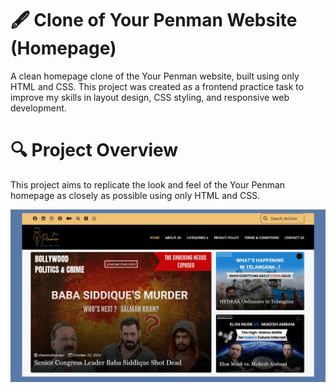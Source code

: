 # 🖋️ Clone of Your Penman Website (Homepage)

A clean homepage clone of the Your Penman website, built using only HTML and CSS. This project was created as a frontend practice task to improve my skills in layout design, CSS styling, and responsive web development.


# 🔍 Project Overview

This project aims to replicate the look and feel of the Your Penman homepage as closely as possible using only HTML and CSS.

![image alt](https://github.com/Toumik-Haque/Your-Penman-Website-Clone/blob/4ff9370627e8f2c0b757da829bd3bf3e39661429/Your%20Penman.png)
